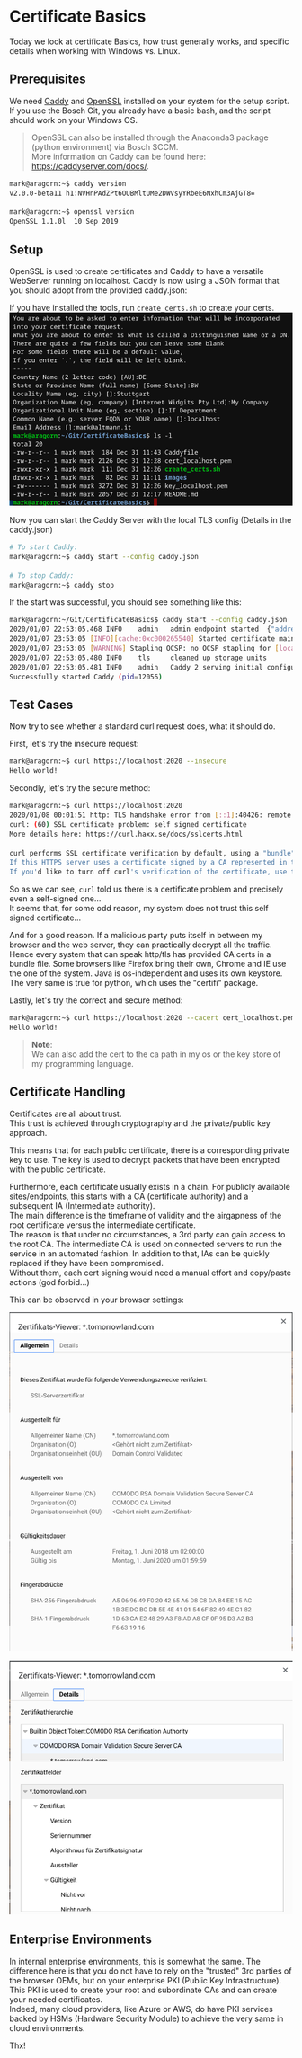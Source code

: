 # Certificate Basics

Today we look at certificate Basics, how trust generally works, and specific details when working with Windows vs. Linux.


## Prerequisites

We need [Caddy](https://github.com/caddyserver/caddy/releases) and [OpenSSL](https://github.com/openssl/openssl/releases) installed on your system for the setup script.
If you use the Bosch Git, you already have a basic bash, and the script should work on your Windows OS. 

> OpenSSL can also be installed through the Anaconda3 package (python environment) via Bosch SCCM.   
More information on Caddy can be found here: <https://caddyserver.com/docs/>.

```bash
mark@aragorn:~$ caddy version
v2.0.0-beta11 h1:NVHnPAdZPt6OUBMltUMe2DWVsyYRbeE6NxhCm3AjGT8=

mark@aragorn:~$ openssl version
OpenSSL 1.1.0l  10 Sep 2019
```


## Setup

OpenSSL is used to create certificates and Caddy to have a versatile WebServer running on localhost.
Caddy is now using a JSON format that you should adopt from the provided caddy.json:

If you have installed the tools, run `create_certs.sh` to create your certs.  
![Certificate Creation](images/CertificateCreation.png)

Now you can start the Caddy Server with the local TLS config (Details in the caddy.json)

```bash
# To start Caddy:
mark@aragorn:~$ caddy start --config caddy.json

# To stop Caddy:
mark@aragorn:~$ caddy stop
```

If the start was successful, you should see something like this:

```bash
mark@aragorn:~/Git/CertificateBasics$ caddy start --config caddy.json  
2020/01/07 22:53:05.468 INFO    admin   admin endpoint started  {"address": "localhost:2019", "enforce_origin": false, "origins": ["localhost:2019"]}
2020/01/07 23:53:05 [INFO][cache:0xc000265540] Started certificate maintenance routine
2020/01/07 23:53:05 [WARNING] Stapling OCSP: no OCSP stapling for [localhost]: no OCSP server specified in certificate
2020/01/07 22:53:05.480 INFO    tls     cleaned up storage units
2020/01/07 22:53:05.481 INFO    admin   Caddy 2 serving initial configuration
Successfully started Caddy (pid=12056)
```


## Test Cases

Now try to see whether a standard curl request does, what it should do.

First, let's try the insecure request:
```bash
mark@aragorn:~$ curl https://localhost:2020 --insecure
Hello world!
```

Secondly, let's try the secure method:
```bash
mark@aragorn:~$ curl https://localhost:2020
2020/01/08 00:01:51 http: TLS handshake error from [::1]:40426: remote error: tls: unknown certificate authority
curl: (60) SSL certificate problem: self signed certificate
More details here: https://curl.haxx.se/docs/sslcerts.html

curl performs SSL certificate verification by default, using a "bundle" of Certificate Authority (CA) public keys (CA certs). If the default bundle file isn't adequate, you can specify an alternate file using the --cacert option.
If this HTTPS server uses a certificate signed by a CA represented in the bundle, the certificate verification probably failed due to a problem with the certificate (it might be expired, or the name might not match the domain name in the URL).
If you'd like to turn off curl's verification of the certificate, use the -k (or --insecure) option.
```

So as we can see, `curl` told us there is a certificate problem and precisely even a self-signed one...  
It seems that, for some odd reason, my system does not trust this self signed certificate...

And for a good reason. If a malicious party puts itself in between my browser and the web server, they can practically decrypt all the traffic.  
Hence every system that can speak http/tls has provided CA certs in a bundle file. Some browsers like Firefox bring their own, Chrome and IE use the one of the system. Java is os-independent and uses its own keystore. The very same is true for python, which uses the "certifi" package.

Lastly, let's try the correct and secure method:
```bash
mark@aragorn:~$ curl https://localhost:2020 --cacert cert_localhost.pem  
Hello world!
```

> **Note**:   
We can also add the cert to the ca path in my os or the key store of my programming language.


## Certificate Handling

Certificates are all about trust.   
This trust is achieved through cryptography and the private/public key approach.

This means that for each public certificate, there is a corresponding private key to use. The key is used to decrypt packets that have been encrypted with the public certificate.

Furthermore, each certificate usually exists in a chain. For publicly available sites/endpoints, this starts with a CA (certificate authority) and a subsequent IA (Intermediate authority).  
The main difference is the timeframe of validity and the airgapness of the root certificate versus the intermediate certificate.  
The reason is that under no circumstances, a 3rd party can gain access to the root CA.
The intermediate CA is used on connected servers to run the service in an automated fashion. In addition to that, IAs can be quickly replaced if they have been compromised.  
Without them, each cert signing would need a manual effort and copy/paste actions (god forbid...)

This can be observed in your browser settings:

![Certificate Main](images/CertificateMain.png)

![Certificate Details](images/CertificateDetails.png)


## Enterprise Environments

In internal enterprise environments, this is somewhat the same. The difference here is that you do not have to rely on the "trusted" 3rd parties of the browser OEMs, but on your enterprise PKI (Public Key Infrastructure).  
This PKI is used to create your root and subordinate CAs and can create your needed certificates.  
Indeed, many cloud providers, like Azure or AWS, do have PKI services backed by HSMs (Hardware Security Module) to achieve the very same in cloud environments.

Thx!
